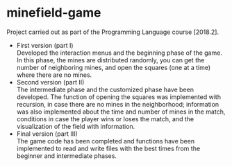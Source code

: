 # minefield-game
Project carried out as part of the Programming Language course [2018.2].

* First version (part I) <br />
 Developed the interaction menus and the beginning phase of the game. In this phase, the mines are distributed randomly, you can get the number of neighboring mines, and open the squares (one at a time) where there are no mines.
* Second version (part II) <br />
 The intermediate phase and the customized phase have been developed. The function of opening the squares was implemented with recursion, in case there are no mines in the neighborhood; information was also implemented about the time and number of mines in the match, conditions in case the player wins or loses the match, and the visualization of the field with information.
* Final version (part III) <br />
 The game code has been completed and functions have been implemented to read and write files with the best times from the beginner and intermediate phases.
